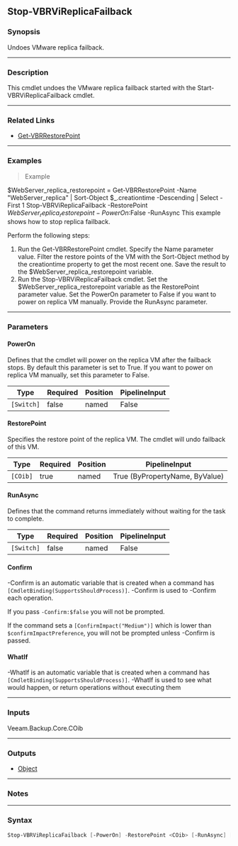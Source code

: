 Stop-VBRViReplicaFailback
-------------------------

### Synopsis
Undoes VMware replica failback.

---

### Description

This cmdlet undoes the VMware replica failback started with the Start-VBRViReplicaFailback cmdlet.

---

### Related Links
* [Get-VBRRestorePoint](Get-VBRRestorePoint)

---

### Examples
> Example

$WebServer_replica_restorepoint = Get-VBRRestorePoint -Name "WebServer_replica" | Sort-Object $_.creationtime -Descending | Select -First 1
Stop-VBRViReplicaFailback -RestorePoint $WebServer_replica_restorepoint -PowerOn:$False -RunAsync
This example shows how to stop replica failback.

Perform the following steps:
1. Run the Get-VBRRestorePoint cmdlet. Specify the Name parameter value. Filter the restore points of the VM with the Sort-Object method by the creationtime property to get the most recent one. Save the result to the $WebServer_replica_restorepoint variable.
2. Run the Stop-VBRViReplicaFailback cmdlet. Set the $WebServer_replica_restorepoint variable as the RestorePoint parameter value. Set the PowerOn parameter to False if you want to power on replica VM manually. Provide the RunAsync parameter.

---

### Parameters
#### **PowerOn**
Defines that the cmdlet will power on the replica VM after the failback stops.
By default this parameter is set to True. If you want to power on replica VM manually, set this parameter to False.

|Type      |Required|Position|PipelineInput|
|----------|--------|--------|-------------|
|`[Switch]`|false   |named   |False        |

#### **RestorePoint**
Specifies the restore point of the replica VM. The cmdlet will undo failback of this VM.

|Type    |Required|Position|PipelineInput                 |
|--------|--------|--------|------------------------------|
|`[COib]`|true    |named   |True (ByPropertyName, ByValue)|

#### **RunAsync**
Defines that the command returns immediately without waiting for the task to complete.

|Type      |Required|Position|PipelineInput|
|----------|--------|--------|-------------|
|`[Switch]`|false   |named   |False        |

#### **Confirm**
-Confirm is an automatic variable that is created when a command has ```[CmdletBinding(SupportsShouldProcess)]```.
-Confirm is used to -Confirm each operation.

If you pass ```-Confirm:$false``` you will not be prompted.

If the command sets a ```[ConfirmImpact("Medium")]``` which is lower than ```$confirmImpactPreference```, you will not be prompted unless -Confirm is passed.

#### **WhatIf**
-WhatIf is an automatic variable that is created when a command has ```[CmdletBinding(SupportsShouldProcess)]```.
-WhatIf is used to see what would happen, or return operations without executing them

---

### Inputs
Veeam.Backup.Core.COib

---

### Outputs
* [Object](https://learn.microsoft.com/en-us/dotnet/api/System.Object)

---

### Notes

---

### Syntax
```PowerShell
Stop-VBRViReplicaFailback [-PowerOn] -RestorePoint <COib> [-RunAsync] [-Confirm] [-WhatIf] [<CommonParameters>]
```
